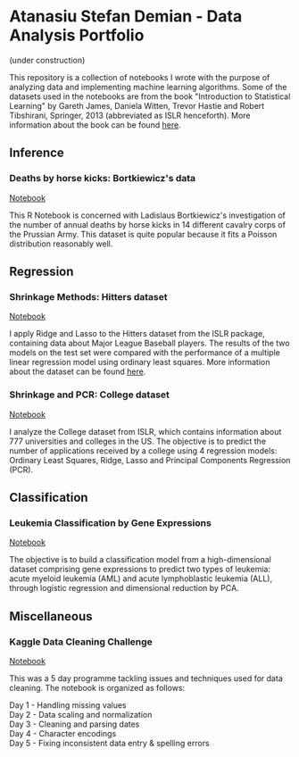 # Atanasiu Stefan Demian - Data Analysis Portfolio
(under construction)

This repository is a collection of notebooks I wrote with the purpose of analyzing data and implementing machine learning algorithms. Some of the datasets used in the notebooks are from the book "Introduction to Statistical Learning" by Gareth James, Daniela Witten, Trevor Hastie and Robert Tibshirani, Springer, 2013 (abbreviated as ISLR henceforth). More information about the book can be found [here](http://www-bcf.usc.edu/~gareth/ISL/).

## Inference

### Deaths by horse kicks: Bortkiewicz's data
[Notebook](https://nbviewer.jupyter.org/github/AtanasiuDemian/AtanasiuDemian.github.io/blob/master/Notebooks/RNit.nb.html)

This R Notebook is concerned with Ladislaus Bortkiewicz's investigation of the number of annual deaths by horse kicks in 14 different cavalry corps of the Prussian Army. This dataset is quite popular because it fits a Poisson distribution reasonably well.

## Regression

### Shrinkage Methods: Hitters dataset
[Notebook](https://nbviewer.jupyter.org/github/AtanasiuDemian/Introduction-to-Statistical-Learning---Python/blob/master/Hitters.ipynb)

I apply Ridge and Lasso to the Hitters dataset from the ISLR package, containing data about Major League Baseball players. The results of the two models on the test set were compared with the performance of a multiple linear regression model using ordinary least squares. More information about the dataset can be found [here](https://rdrr.io/cran/ISLR/man/Hitters.html).

### Shrinkage and PCR: College dataset
[Notebook](https://nbviewer.jupyter.org/github/AtanasiuDemian/Introduction-to-Statistical-Learning---Python/blob/master/College.ipynb)  

I analyze the College dataset from ISLR, which contains information about 777 universities and colleges in the US. The objective is to predict the number of applications received by a college using 4 regression models: Ordinary Least Squares, Ridge, Lasso and Principal Components Regression (PCR).

## Classification

### Leukemia Classification by Gene Expressions
[Notebook](https://nbviewer.jupyter.org/github/AtanasiuDemian/AtanasiuDemian.github.io/blob/master/Notebooks/Leukemia.ipynb)

The objective is to build a classification model from a high-dimensional dataset comprising gene expressions to predict two types of leukemia: acute myeloid leukemia (AML) and acute lymphoblastic leukemia (ALL), through logistic regression and dimensional reduction by PCA.

## Miscellaneous

### Kaggle Data Cleaning Challenge
[Notebook](https://www.kaggle.com/tanidemian/data-cleaning)

This was a 5 day programme tackling issues and techniques used for data cleaning. The notebook is organized as follows:  

Day 1 - Handling missing values  
Day 2 - Data scaling and normalization  
Day 3 - Cleaning and parsing dates  
Day 4 - Character encodings  
Day 5 - Fixing inconsistent data entry & spelling errors  
